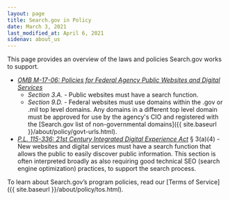 ```yaml
---
layout: page
title: Search.gov in Policy
date: March 3, 2021
last_modified_at: April 6, 2021
sidenav: about_us
---
```


This page provides an overview of the laws and policies Search.gov works to support.

* *[OMB M-17-06: Policies for Federal Agency Public Websites and Digital Services](https://www.whitehouse.gov/sites/whitehouse.gov/files/omb/memoranda/2017/m-17-06.pdf)*
  * *Section 3.A.* - Public websites must have a search function.
  * *Section 9.D.* - Federal websites must use domains within the .gov or .mil top level domains. Any domains in a different top level domain must be approved for use by the agency's CIO and registered with the [Search.gov list of non-governmental domains]({{ site.baseurl }}/about/policy/govt-urls.html).
* *[P.L. 115-336: 21st Century Integrated Digital Experience Act](https://digital.gov/resources/21st-century-integrated-digital-experience-act/)* § 3(a)(4) - New websites and digital services must have a search function that allows the public to easily discover public information. This section is often interpreted broadly as also requiring good technical SEO (search engine optimization) practices, to support the search process.

To learn about Search.gov’s program policies, read our [Terms of Service]({{ site.baseurl }}/about/policy/tos.html).
